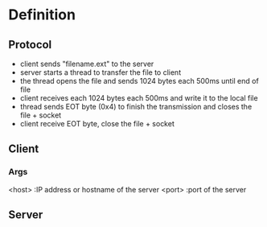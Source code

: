 # Definition

## Protocol
- client sends "filename.ext" to the server
- server starts a thread to transfer the file to client
- the thread opens the file and sends 1024 bytes each 500ms until end of file
- client receives each 1024 bytes each 500ms and write it to the local file
- thread sends EOT byte (0x4) to finish the transmission and closes the file + socket
- client receive EOT byte, close the file + socket

## Client
### Args
\<host\> :IP address or hostname of the server
\<port\> :port of the server

## Server
